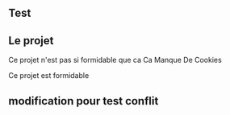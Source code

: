 ## Test

## Le projet


Ce projet n'est pas si formidable que ca
Ca
Manque
De
Cookies

Ce projet est formidable

## modification pour test conflit


